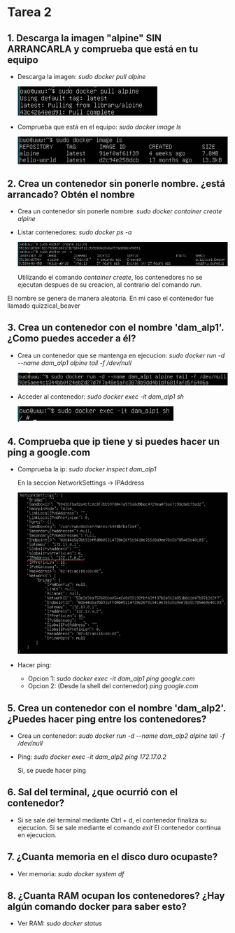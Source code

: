 # Tarea 2

## 1. Descarga la imagen "alpine" SIN ARRANCARLA y comprueba que está en tu equipo

- Descarga la imagen: *sudo docker pull alpine*

    ![Comando Paso1](/img/paso1_1.png)

- Comprueba que está en el equipo: *sudo docker image ls*

    ![Comando Paso1](/img/paso1_2.png)

## 2. Crea un contenedor sin ponerle nombre. ¿está arrancado? Obtén el nombre

- Crea un contenedor sin ponerle nombre: *sudo docker container create alpine*

- Listar contenedores: *sudo docker ps -a*

    ![Comando Paso2](/img/paso2.png)

    Utilizando el comando *container create*, los contenedores no se ejecutan despues de su creacion, al contrario del comando *run*.

El nombre se genera de manera aleatoria. En mi caso el contenedor fue llamado quizzical_beaver

## 3. Crea un contenedor con el nombre 'dam_alp1'. ¿Como puedes acceder a él?

- Crea un contenedor que se mantenga en ejecucion: *sudo docker run -d --name dam_alp1 alpine tail -f /dev/null*

    ![Comando Paso3](/img/paso3_1.png)

- Acceder al contenedor: *sudo docker exec -it dam_alp1 sh*

    ![Comando Paso3](/img/paso3_2.png)

## 4. Comprueba que ip tiene y si puedes hacer un ping a google.com

- Comprueba la ip: *sudo docker inspect dam_alp1*

    En la seccion NetworkSettings -> IPAddress

    ![Comando Paso4](/img/paso4.png)

- Hacer ping:
    - Opcion 1: *sudo docker exec -it dam_alp1 ping google.com*
    - Opcion 2: (Desde la shell del contenedor) *ping google.com*

## 5. Crea un contenedor con el nombre 'dam_alp2'. ¿Puedes hacer ping entre los contenedores?

- Crea un contenedor: *sudo docker run -d --name dam_alp2 alpine tail -f /dev/null*

- Ping: *sudo docker exec -it dam_alp2 ping 172.17.0.2*

    Si, se puede hacer ping

## 6. Sal del terminal, ¿que ocurrió con el contenedor?

- Si se sale del terminal mediante Ctrl + d, el contenedor finaliza su ejecucion. Si se sale mediante el comando *exit* El contenedor continua en ejecucion.

## 7. ¿Cuanta memoria en el disco duro ocupaste?

- Ver memoria: *sudo docker system df*

## 8. ¿Cuanta RAM ocupan los contenedores? ¿Hay algún comando docker para saber esto?

- Ver RAM: *sudo docker status*

